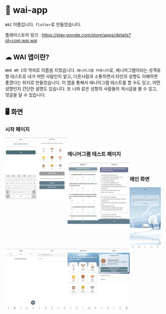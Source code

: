 # 🌈 wai-app
`WAI` 어플입니다. `flutter`로 만들었습니다.

플레이스토어 링크 : https://play.google.com/store/apps/details?id=com.wai.wai

## ☁  WAI 앱이란?
`WHO AM I`의 약자로 이름을 지었습니다. `에니어그램 커뮤니티`로,  에니어그램이라는 성격유형 테스트로 내가 어떤 사람인지 알고, 
다른사람과 소통하면서 타인의 성향도 이해하면 좋겠다는 취지로 만들었습니다. 
 이 앱을 통해서 에니어그램 테스트를 할 수도 있고, 어떤 성향인지 간단한 설명도 있습니다. 또 나와 같은 성향의 사람들의 게시글을 볼 수 있고, 댓글을 달 수 있습니다.


## 🖥️ 화면

### 시작 페이지 

<img src="https://raw.githubusercontent.com/yenow/imageServer/main/img/Screenshot_20220221-211031.jpg" alt="Screenshot_20220221-211031" style="width:20%; height:20%; float: left;" />&nbsp;&nbsp;<img src="https://raw.githubusercontent.com/yenow/imageServer/main/img/Screenshot_20220221-211347.jpg" alt="Screenshot_20220221-211347" style="width:20%; height:20%; float: left" />

### 에니어그램 테스트 페이지

<img src="https://raw.githubusercontent.com/yenow/imageServer/main/img/Screenshot_20220221-211359.jpg" alt="Screenshot_20220221-211359" style="width:20%; height:20%; float: left;" />&nbsp;&nbsp;<img src="https://raw.githubusercontent.com/yenow/imageServer/main/img/Screenshot_20220221-211409.jpg" alt="Screenshot_20220221-211409" style="width:20%; height:20%; float: left;" />

### 메인 화면

<img src="https://raw.githubusercontent.com/yenow/imageServer/main/img/Screenshot_20220221-211431.jpg" alt="Screenshot_20220221-211431" style="width:20%; height:20%; float: left;" />&nbsp;&nbsp;<img src="https://raw.githubusercontent.com/yenow/imageServer/main/img/Screenshot_20220221-211439.jpg" alt="Screenshot_20220221-211439" style="width:20%; height:20%; float: left;" />&nbsp;&nbsp;<img src="https://raw.githubusercontent.com/yenow/imageServer/main/img/Screenshot_20220221-211455.jpg" alt="Screenshot_20220221-211455" style="width:20%; height:20%; float: left;" />&nbsp;&nbsp;<img src="https://raw.githubusercontent.com/yenow/imageServer/main/img/Screenshot_20220221-211505.jpg" alt="Screenshot_20220221-211505" style="width:20%; height:20%; float: left;" />&nbsp;&nbsp;<img src="https://raw.githubusercontent.com/yenow/imageServer/main/img/Screenshot_20220221-211512.jpg" alt="Screenshot_20220221-211512" style="width:20%; height:20%; float: left;" />
